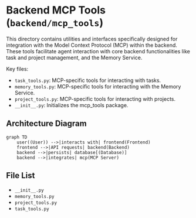 # Backend MCP Tools (`backend/mcp_tools`)

This directory contains utilities and interfaces specifically designed for integration with the Model Context Protocol (MCP) within the backend. These tools facilitate agent interaction with core backend functionalities like task and project management, and the Memory Service.

Key files:

*   `task_tools.py`: MCP-specific tools for interacting with tasks.
*   `memory_tools.py`: MCP-specific tools for interacting with the Memory Service.
*   `project_tools.py`: MCP-specific tools for interacting with projects.
*   `__init__.py`: Initializes the mcp_tools package.

## Architecture Diagram
```mermaid
graph TD
    user((User)) -->|interacts with| frontend(Frontend)
    frontend -->|API requests| backend(Backend)
    backend -->|persists| database[(Database)]
    backend -->|integrates| mcp(MCP Server)
```

<!-- File List Start -->
## File List

- `__init__.py`
- `memory_tools.py`
- `project_tools.py`
- `task_tools.py`

<!-- File List End -->
